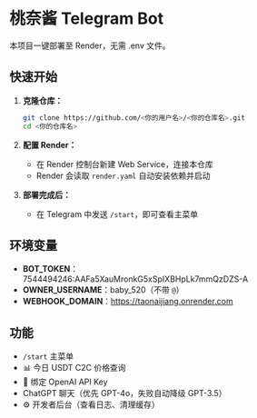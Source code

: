 # 桃奈酱 Telegram Bot

本项目一键部署至 Render，无需 .env 文件。

## 快速开始

1. **克隆仓库：**
   ```bash
   git clone https://github.com/<你的用户名>/<你的仓库名>.git
   cd <你的仓库名>
   ```

2. **配置 Render：**
   - 在 Render 控制台新建 Web Service，连接本仓库
   - Render 会读取 `render.yaml` 自动安装依赖并启动

3. **部署完成后：**
   - 在 Telegram 中发送 `/start`，即可查看主菜单

## 环境变量

- **BOT_TOKEN**：7544494246:AAFa5XauMronkG5xSpIXBHpLk7mmQzDZS-A  
- **OWNER_USERNAME**：baby_520（不带 `@`）  
- **WEBHOOK_DOMAIN**：https://taonaijiang.onrender.com  

## 功能

- `/start` 主菜单  
- 📊 今日 USDT C2C 价格查询  
- 🔑 绑定 OpenAI API Key  
- ChatGPT 聊天（优先 GPT-4o，失败自动降级 GPT-3.5）  
- ⚙️ 开发者后台（查看日志、清理缓存）  
